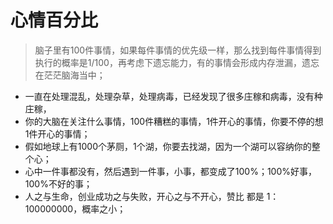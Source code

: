 # 心情百分比



> 脑子里有100件事情，如果每件事情的优先级一样，那么找到每件事情得到执行的概率是1/100，再考虑下遗忘能力，有的事情会形成内存泄漏，遗忘在茫茫脑海当中；

* 一直在处理混乱，处理杂草，处理病毒，已经发现了很多庄稼和病毒，没有种庄稼，
* 你的大脑在关注什么事情，100件糟糕的事情，1件开心的事情，你要不停的想1件开心的事情；
* 假如地球上有1000个茅厕，1个湖，你要去找湖，因为一个湖可以容纳你的整个心；
* 心中一件事都没有，然后遇到一件事，小事，都变成了100%；100%好事，100%不好的事；
* 人之与生命，创业成功之与失败，开心之与不开心，赞比 都是 1：100000000，概率之小；

